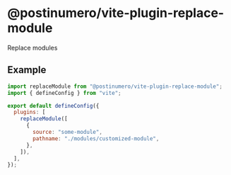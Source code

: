 # @postinumero/vite-plugin-replace-module

Replace modules

## Example

```js
import replaceModule from "@postinumero/vite-plugin-replace-module";
import { defineConfig } from "vite";

export default defineConfig({
  plugins: [
    replaceModule([
      {
        source: "some-module",
        pathname: "./modules/customized-module",
      },
    ]),
  ],
});
```
